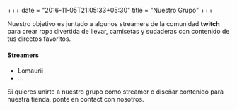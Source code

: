 +++
date = "2016-11-05T21:05:33+05:30"
title = "Nuestro Grupo"
+++

Nuestro objetivo es juntado a algunos streamers de la comunidad **twitch** para crear ropa divertida de llevar, camisetas y sudaderas con contenido de tus directos favoritos.

<div id="twitch-embed"></div>


#### Streamers

* Lomaurii
* ...

Si quieres unirte a nuestro grupo como streamer o diseñar contenido para nuestra tienda, ponte en contact con nosotros.

<!-- Add a placeholder for the Twitch embed -->
<!-- [1]: /img/about.jpg -->
